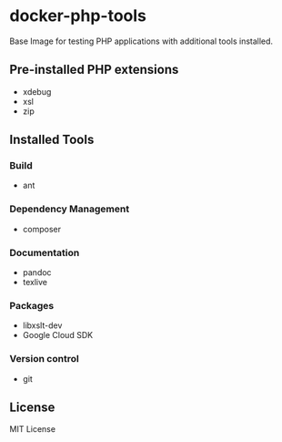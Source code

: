 # docker-php-tools

Base Image for testing PHP applications with additional tools installed.

## Pre-installed PHP extensions

* xdebug
* xsl
* zip

## Installed Tools

### Build

* ant

### Dependency Management

* composer

### Documentation

* pandoc
* texlive

### Packages

* libxslt-dev
* Google Cloud SDK

### Version control

* git

## License

MIT License
